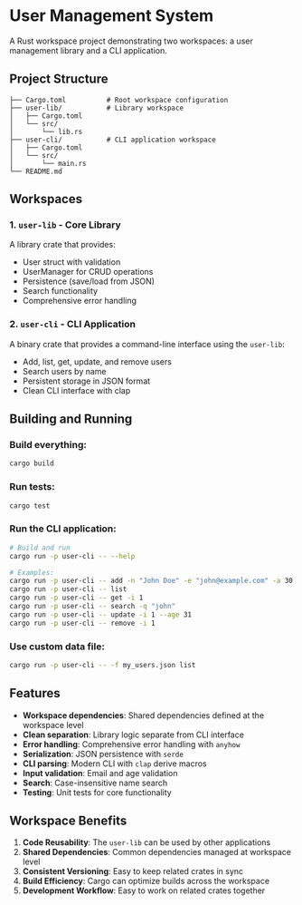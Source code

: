 # User Management System

A Rust workspace project demonstrating two workspaces: a user management library and a CLI application.

## Project Structure

```
├── Cargo.toml          # Root workspace configuration
├── user-lib/           # Library workspace
│   ├── Cargo.toml
│   └── src/
│       └── lib.rs
├── user-cli/           # CLI application workspace
│   ├── Cargo.toml
│   └── src/
│       └── main.rs
└── README.md
```

## Workspaces

### 1. `user-lib` - Core Library
A library crate that provides:
- User struct with validation
- UserManager for CRUD operations
- Persistence (save/load from JSON)
- Search functionality
- Comprehensive error handling

### 2. `user-cli` - CLI Application  
A binary crate that provides a command-line interface using the `user-lib`:
- Add, list, get, update, and remove users
- Search users by name
- Persistent storage in JSON format
- Clean CLI interface with clap

## Building and Running

### Build everything:
```bash
cargo build
```

### Run tests:
```bash
cargo test
```

### Run the CLI application:
```bash
# Build and run
cargo run -p user-cli -- --help

# Examples:
cargo run -p user-cli -- add -n "John Doe" -e "john@example.com" -a 30
cargo run -p user-cli -- list
cargo run -p user-cli -- get -i 1
cargo run -p user-cli -- search -q "john"
cargo run -p user-cli -- update -i 1 --age 31
cargo run -p user-cli -- remove -i 1
```

### Use custom data file:
```bash
cargo run -p user-cli -- -f my_users.json list
```

## Features

- **Workspace dependencies**: Shared dependencies defined at the workspace level
- **Clean separation**: Library logic separate from CLI interface
- **Error handling**: Comprehensive error handling with `anyhow`
- **Serialization**: JSON persistence with `serde`
- **CLI parsing**: Modern CLI with `clap` derive macros
- **Input validation**: Email and age validation
- **Search**: Case-insensitive name search
- **Testing**: Unit tests for core functionality

## Workspace Benefits

1. **Code Reusability**: The `user-lib` can be used by other applications
2. **Shared Dependencies**: Common dependencies managed at workspace level
3. **Consistent Versioning**: Easy to keep related crates in sync
4. **Build Efficiency**: Cargo can optimize builds across the workspace
5. **Development Workflow**: Easy to work on related crates together
